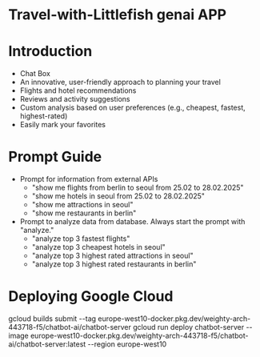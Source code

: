# Travel-with-Littlefish genai APP
# Introduction
- Chat Box
- An innovative, user-friendly approach to planning your travel
- Flights and hotel recommendations
- Reviews and activity suggestions
- Custom analysis based on user preferences (e.g., cheapest, fastest, highest-rated)
- Easily mark your favorites
# Prompt Guide
- Prompt for information from external APIs 
    - "show me flights from berlin to seoul from 25.02 to 28.02.2025"
    - "show me hotels in seoul from 25.02 to 28.02.2025"
    - "show me attractions in seoul"
    - "show me restaurants in berlin"
- Prompt to analyze data from database. Always start the prompt with "analyze."
    - "analyze top 3 fastest flights"
    - "analyze top 3 cheapest hotels in seoul"
    - "analyze top 3 highest rated attractions in seoul"
    - "analyze top 3 highest rated restaurants in berlin"
# Deploying Google Cloud 
gcloud builds submit --tag europe-west10-docker.pkg.dev/weighty-arch-443718-f5/chatbot-ai/chatbot-server
gcloud run deploy chatbot-server --image europe-west10-docker.pkg.dev/weighty-arch-443718-f5/chatbot-ai/chatbot-server:latest --region europe-west10



